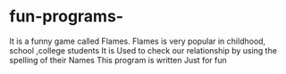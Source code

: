 # fun-programs-
It is a funny game called Flames.
Flames is very popular in childhood, school ,college students
It is Used to check our relationship by using the spelling of their Names
This program is written Just for fun
